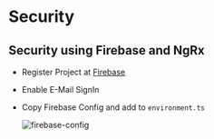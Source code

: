 # Security

## Security using Firebase and NgRx

- Register Project at [Firebase](https://firebase.google.com/)
- Enable E-Mail SignIn
- Copy Firebase Config and add to `environment.ts`

    ![firebase-config](_images/firebase-config.png)
